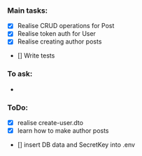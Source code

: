 ### Main tasks:
 - [x] Realise CRUD operations for Post
 - [x] Realise token auth for User
 - [x] Realise creating author posts
 - [] Write tests

### To ask:
 - 

### ToDo:
 - [x] realise create-user.dto
 - [x] learn how to make author posts
 - [] insert DB data and SecretKey into .env
